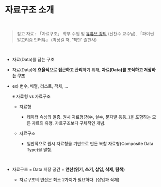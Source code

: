 # 자료구조 소개

<br/>

> 참고 자료 : 「자료구조」 학부 수업 및 <a href="https://youtube.com/playlist?list=PLsMufJgu5933ZkBCHS7bQTx0bncjwi4PK">유튜브 강의</a> (신찬수 교수님), 「파이썬 알고리즘 인터뷰」 (박상길 저, '책만' 출판사)

<br/>

- 자료(Data)를 담는 구조

- 자료(Data)에 <strong>효율적으로 접근하고 관리</strong>하기 위해, <strong>자료(Data)를 조직하고 저장하는 구조</strong>

- ex) 변수, 배열, 리스트, 객체, ...

  ※ 자료형 vs 자료구조

  - 자료형

    - 데이터 속성의 일종. 원시 자료형(정수, 실수, 문자열 등등..)을 포함하는 모든 자료의 유형. 자료구조보다 구체적인 개념.

  - 자료구조
    - 일반적으로 원시 자료형을 기반으로 만든 복합 자료형(Composite Data Type)을 말함.

<br/>

- 자료구조 = Data 저장 공간 + <strong>연산(읽기, 쓰기, 삽입, 삭제, 탐색)</strong>

  - 자료구조의 연산은 최소 2가지가 필요하다. (삽입과 삭제)
